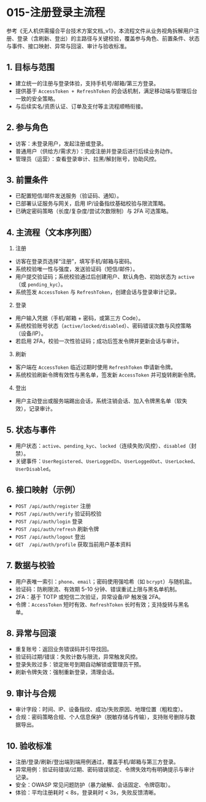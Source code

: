 # 015-注册登录主流程

参考《无人机供需撮合平台技术方案文档_v1》，本流程文件从业务视角拆解用户注册、登录（含刷新、登出）的主路径与关键校验，覆盖参与角色、前置条件、状态与事件、接口映射、异常与回滚、审计与验收标准。

## 1. 目标与范围
- 建立统一的注册与登录体验，支持手机号/邮箱/第三方登录。
- 提供基于 `AccessToken + RefreshToken` 的会话机制，满足移动端与管理后台一致的安全策略。
- 与后续实名/资质认证、订单及支付等主流程顺畅衔接。

## 2. 参与角色
- 访客：未登录用户，发起注册或登录。
- 普通用户（供给方/需求方）：完成注册并登录后进行后续业务动作。
- 管理员（运营）：查看登录审计、拉黑/解封账号，协助风控。

## 3. 前置条件
- 已配置短信/邮件发送服务（验证码、通知）。
- 已部署认证服务与网关，启用 IP/设备指纹基础校验与限流策略。
- 已确定密码策略（长度/复杂度/尝试次数限制）与 2FA 可选策略。

## 4. 主流程（文本序列图）
1) 注册
- 访客在登录页选择“注册”，填写手机/邮箱与密码。
- 系统校验唯一性与强度，发送验证码（短信/邮件）。
- 用户提交验证码；系统校验通过后创建用户、默认角色、初始状态为 `active`（或 `pending_kyc`）。
- 系统签发 `AccessToken` 与 `RefreshToken`，创建会话与登录审计记录。

2) 登录
- 用户输入凭据（手机/邮箱 + 密码，或第三方 Code）。
- 系统校验账号状态（`active/locked/disabled`）、密码错误次数与风控策略（设备/IP）。
- 若启用 2FA，校验一次性验证码；成功后签发令牌并更新会话与审计。

3) 刷新
- 客户端在 `AccessToken` 临近过期时使用 `RefreshToken` 申请新令牌。
- 系统校验刷新令牌有效性与黑名单，签发新 `AccessToken` 并可旋转刷新令牌。

4) 登出
- 用户主动登出或服务端踢出会话，系统注销会话、加入令牌黑名单（软失效），记录审计。

## 5. 状态与事件
- 用户状态：`active`、`pending_kyc`、`locked`（连续失败/风控）、`disabled`（封禁）。
- 关键事件：`UserRegistered`、`UserLoggedIn`、`UserLoggedOut`、`UserLocked`、`UserDisabled`。

## 6. 接口映射（示例）
- `POST /api/auth/register` 注册
- `POST /api/auth/verify` 验证码校验
- `POST /api/auth/login` 登录
- `POST /api/auth/refresh` 刷新令牌
- `POST /api/auth/logout` 登出
- `GET  /api/auth/profile` 获取当前用户基本资料

## 7. 数据与校验
- 用户表唯一索引：`phone`、`email`；密码使用强哈希（如 `bcrypt`）与随机盐。
- 验证码：防刷限流、有效期 5-10 分钟、错误重试上限与黑名单机制。
- 2FA：基于 TOTP 或短信二次验证，异常设备/IP 触发强 2FA。
- 令牌：`AccessToken` 短时有效、`RefreshToken` 长时有效；支持旋转与黑名单。

## 8. 异常与回滚
- 重复账号：返回业务错误码并引导找回。
- 验证码过期/错误：失败计数与限流，异常触发风控。
- 登录失败过多：锁定账号到期自动解锁或管理员干预。
- 刷新令牌失效：强制重新登录，清理会话。

## 9. 审计与合规
- 审计字段：时间、IP、设备指纹、成功/失败原因、地理位置（粗粒度）。
- 合规：密码策略合规、个人信息保护（脱敏存储与传输），支持账号删除与数据导出。

## 10. 验收标准
- 注册/登录/刷新/登出端到端用例通过，覆盖手机/邮箱与第三方登录。
- 异常用例：验证码错误/过期、密码错误锁定、令牌失效均有明确提示与审计记录。
- 安全：OWASP 常见问题防护（暴力破解、会话固定、令牌窃取）。
- 体验：平均注册耗时 < 8s，登录耗时 < 3s，失败反馈清晰。